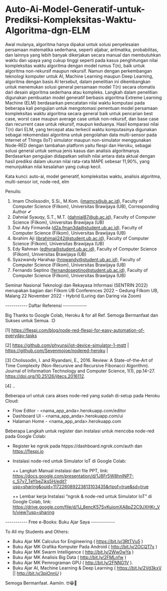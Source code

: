 # Auto-Ai-Model-Generatif-untuk-Prediksi-Kompleksitas-Waktu-Algoritma-dgn-ELM

Awal mulanya, algoritma hanya dipakai untuk solusi penyelesaian persamaan matematika sederhana, seperti aljabar, aritmatika, probabilitas, dan lainnya yang lebih banyak dikerjakan secara manual dan membutuhkan waktu dan upaya yang cukup tinggi seperti pada kasus penghitungan nilai kompleksitas waktu algoritma dengan model rumus T(n), baik untuk algoritma non-rekursif maupun rekursif. Namun dengan perkembangan teknologi komputer untuk AI, Machine Learning maupun Deep Learning, algoritma dengan basis AI tersebut, dalam penelitian ini dikembangkan untuk menemukan solusi general persamaan model T(n) secara otomatis dari desain algoritma sederhana atau kompleks. Langkah dalam penelitian digunakan pembuatan model generatif berbasis algoritma Extreme Learning Machine (ELM) berdasarkan pencatatan nilai waktu komputasi pada beberapa kali pengujian untuk mengotomasi penentuan model persamaan kompleksitas waktu algoritma secara general baik untuk pencarian best case, worst case maupun average case untuk non-rekursif, dan base case dan recurrent case untuk rekursif, maupun keduanya. Hasil komparasi nilai T(n) dari ELM, yang tercepat atau terkecil waktu komputasinya digunakan sebagai rekomendasi algoritma untuk pengolahan data multi-sensor pada Internet of Things (IoT) simulator maupun non-simulator menggunakan Node-RED dengan tambahan platform yaitu flespi dan Heroku, sebagai solusi general untuk semua jenis kasus dan analisis algoritmanya. Berdasarkan pengujian didapatkan selisih nilai antara data aktual dengan hasil prediksi dalam ukuran nilai rata-rata MAPE sebesar 11,90%, yang menunjukkan nilai kesalahan yang cukup kecil.

Kata kunci: auto-ai, model generatif, kompleksitas waktu, analisis algoritma, multi-sensor iot, node-red, elm

Penulis:
1. Imam Cholissodin, S.Si., M.Kom. (imamcs@ub.ac.id), Faculty of Computer Science (Filkom), Universitas Brawijaya (UB), Corresponding Author ✔
2. Dahnial Syauqy, S.T., M.T. (dahnial87@ub.ac.id), Faculty of Computer Science (Filkom), Universitas Brawijaya (UB)
3. Dwi Ady Firmanda (d2a.fman3da@student.ub.ac.id), Faculty of Computer Science (Filkom), Universitas Brawijaya (UB)
4. Ibrahim Aji (ibrahimaji242@student.ub.ac.id), Faculty of Computer Science (Filkom), Universitas Brawijaya (UB)
5. Edy Rahman (edhyra@student.ub.ac.id), Faculty of Computer Science (Filkom), Universitas Brawijaya (UB)
6. Syazwandy Harahap (hrpwandy@student.ub.ac.id), Faculty of Computer Science (Filkom), Universitas Brawijaya (UB)
7. Fernando Septino (fernandoseptino@student.ub.ac.id), Faculty of Computer Science (Filkom), Universitas Brawijaya (UB)

Seminar Nasional Teknologi dan Rekayasa Informasi (SENTRIN 2022) merupakan bagian dari Filkom UB Conferences 2022 – Gedung Filkom UB, Malang
22 November 2022 - Hybrid (Luring dan Daring via Zoom)

----------- Daftar Referensi  ------------

Big Thanks to Google Colab, Heroku & for all Ref. Semoga Bermanfaat dan Sukses untuk Semua. :D

[1]	https://flespi.com/blog/node-red-flespi-for-easy-automation-of-everyday-tasks

[2] https://github.com/phyunsj/iot-device-simulator-1-mqtt | https://github.com/Sevenmojoe/nodered-heroku | 

[3] Cholissodin, I. and Riyandani, E., 2016. Review: A State-of-the-Art of Time Complexity (Non-Recursive and Recursive Fibonacci Algorithm). Journal of Information Technology and Computer Science, 1(1), pp.14–27. https://doi.org/10.25126/jitecs.2016112.

[4]	..


Beberapa url untuk cara akses node-red yang sudah di-setup pada Heroku Cloud:
+ Flow Editor - <nama_app_anda>.herokuapp.com/editor
+ Dashboard UI - <nama_app_anda>.herokuapp.com/ui
+ Halaman Home - <nama_app_anda>.herokuapp.com


Beberapa Langkah untuk register dan instalasi untuk mencoba node-red pada Google Colab:
+ Register ke ngrok pada htpps://dashboard.ngrok.com/auth dan https://flespi.io
+	Instalasi node-red untuk Simulator IoT di Google Colab:

    ++	Langkah Manual instalasi dari file PPT, link: https://docs.google.com/presentation/d/1J8Fr5W8hnlNP7-c_57v7_TeYbeZjks5H/edit?usp=sharing&ouid=117226089223813103435&rtpof=true&sd=true

    ++	Lembar kerja Instalasi “ngrok & node-red untuk Simulator IoT” di Google Colab, link: https://drive.google.com/file/d/1J_8encK57SvKuiomXA8pZ2C9JXHKr_Vh/view?usp=sharing  

----------- Free e-Books: Buku Ajar Saya ------------

 To All my Students and Others:
+ Buku Ajar MK Calculus for Engineering ( https://bit.ly/3RtTVu5​ )
+ Buku Ajar MK Grafika Komputer Pada Android ( http://bit.ly/2OCQT7x​ )
+ Buku Ajar MK Swarm Intelligence ( http://bit.ly/2Ww0wYa​ )
+ Buku Ajar MK Analisis Big Data ( http://bit.ly/2FMLnfw​ ) 
+ Buku Ajar MK Pemrograman GPU ( http://bit.ly/2FNNG1V​ ).
+ Buku Ajar AI, Machine Learning & Deep Learning ( https://bit.ly/2Vd3kxV || http://bit.ly/3piOnnU )

Semoga Bermanfaat. Aamiin. 🤓😁🤲
